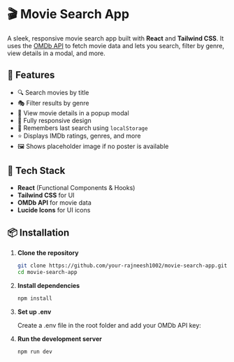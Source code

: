 # 🎬 Movie Search App

A sleek, responsive movie search app built with **React** and **Tailwind CSS**. 
It uses the [OMDb API](http://www.omdbapi.com/) to fetch movie data and
lets you search, filter by genre, view details in a modal, and more.

## 🚀 Features

- 🔍 Search movies by title
- 🎭 Filter results by genre
- 📄 View movie details in a popup modal
- 📱 Fully responsive design
- 💾 Remembers last search using `localStorage`
- ⭐ Displays IMDb ratings, genres, and more
- 🖼️ Shows placeholder image if no poster is available

## 🧪 Tech Stack

- **React** (Functional Components & Hooks)
- **Tailwind CSS** for UI
- **OMDb API** for movie data
- **Lucide Icons** for UI icons

## 📦 Installation

1. **Clone the repository**

   ```bash
   git clone https://github.com/your-rajneesh1002/movie-search-app.git
   cd movie-search-app

2. **Install dependencies**

    ```bash
    npm install

3. **Set up .env**
   
    Create a .env file in the root folder and add your OMDb API key:

4. **Run the development server**
   
   ```bash
   npm run dev
